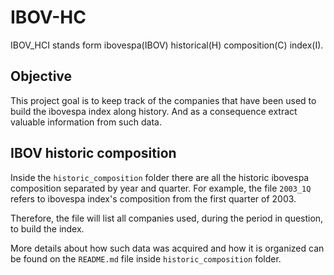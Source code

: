 # IBOV-HC
IBOV_HCI stands form ibovespa(IBOV) historical(H) composition(C) index(I).

## Objective 

This project goal is to keep track of the companies that have been used to build the ibovespa index along history. And as a consequence extract valuable information from such data.

## IBOV historic composition

Inside the `historic_composition` folder there are all the historic ibovespa composition separated by year and quarter. For example, the file `2003_1Q` refers to ibovespa index's composition from the first quarter of 2003. 

Therefore, the file will list all companies used, during the period in question, to build the index.

More details about how such data was acquired and how it is organized can be found on the `README.md` file inside `historic_composition` folder.
